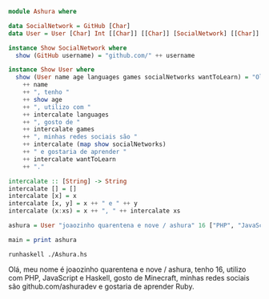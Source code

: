 ```haskell
module Ashura where

data SocialNetwork = GitHub [Char]
data User = User [Char] Int [[Char]] [[Char]] [SocialNetwork] [[Char]]

instance Show SocialNetwork where
  show (GitHub username) = "github.com/" ++ username

instance Show User where
  show (User name age languages games socialNetworks wantToLearn) = "Olá, meu nome é " 
    ++ name
    ++ ", tenho " 
    ++ show age 
    ++ ", utilizo com " 
    ++ intercalate languages 
    ++ ", gosto de " 
    ++ intercalate games
    ++ ", minhas redes sociais são "
    ++ intercalate (map show socialNetworks)
    ++ " e gostaria de aprender "
    ++ intercalate wantToLearn
    ++ "."

intercalate :: [String] -> String
intercalate [] = []
intercalate [x] = x
intercalate [x, y] = x ++ " e " ++ y
intercalate (x:xs) = x ++ ", " ++ intercalate xs

ashura = User "joaozinho quarentena e nove / ashura" 16 ["PHP", "JavaScript", "Haskell"] ["Minecraft"] [GitHub "ashuradev"] ["Ruby"]

main = print ashura
```
`runhaskell ./Ashura.hs`

Olá, meu nome é joaozinho quarentena e nove / ashura, tenho 16, utilizo com PHP, JavaScript e Haskell, gosto de Minecraft, minhas redes sociais são github.com/ashuradev e gostaria de aprender Ruby.

